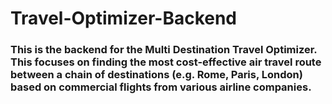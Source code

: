 # Travel-Optimizer-Backend
### This is the backend for the Multi Destination Travel Optimizer. This focuses on finding the most cost-effective air travel route between a chain of destinations (e.g. Rome, Paris, London) based on commercial flights from various airline companies.

